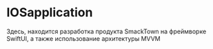 # IOSapplication

Здесь, находится разработка продукта SmackTown на фреймворке SwiftUI, а также использование архитектуры MVVM
